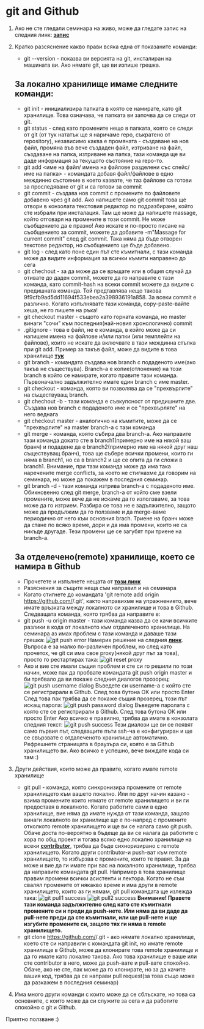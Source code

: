 # git and Github

1. Ако не сте гледали семинара на живо, може да гледате запис на следния линк: [**запис**](https://drive.google.com/drive/folders/0B2mK2PokkjqTfmk2ZjhhVDBwNWVhVEd6bnU4SFlES2loQ0hhcHVRSGVsZDA2Q0ZjNkY0dXM)

2. Кратко разсяснение какво прави всяка една от показаните команди:
	* git --version - показва ви версията на git, инсталиран на машината ви. Ако нямате git, ще ви изпише грешка.

	## За локално хранилище имаме следните команди:
	* git init - инициализира папката в която се намирате, като git хранилище. Това означава, че папката ви започва да се следи от git. 
	* git status - след като промените нещо в папката, която се следи от git (от тук нататък ще я наричаме repo, съкратено от repository), независимо каква е промяната - създаване на нов файл, промяна във вече създаден файл, изтриване на файл, създаване на папка, изтриване на папка, тази команда ще ви даде информация за текущото състояние на repo-то.
	* git add <име на файл/ имена на файлове разделени със спейс/име на папка> - командата добавя файл/файлове в едно междинно състояние в което казвате, че таз файлове са готови за проследяване от git и са готови за commit
	* git commit - създава нов commit с промените по файловете добавено чрез git add. Ако напишете само git commit това ще отвори в конзолата текстовия редактор по подразбиране, който сте избрали при инсталация. Там ще може да напишете massage, който отговаря на промените в този commit. Не може съобщението да е празно! Ако искате и по-просто писане на съобщението за commit, можете да добавите -m"Massage for current commit" след git commit. Така няма да бъде отворен текстове редактор, но съобщението ще бъде добавено.
	* git log - след като поне един път сте къмитнали, с тази команда може да видите информация за всички къмити направено до сега
	* git chechout <commit-hash> - за да може да се връщате или в общия случай да отивате до даден commit, можете да го направите с тази команда, като commit-hash на всеки commit можете да видите с предишната команда. Той предтавлява нещо такова 9f9cfb9ad5dd11694f533ebea2a398936191a858. За всеки commit е различно. Когато изпълнявате тази команда, copy-paste-вайте хеша, не го пишете на ръка!
	* git checkout master - същото като горната команда, но master винаги "сочи" към последния(най-новия хронологично) commit
	* .gitignore - това е файл, не е команда, в който може да си напишем имена на файлове и/или папки (или темплейти на файлове), които не искате да включвате в тази междинна стъпка при git add. Пример за такъв файл, може да видите в това хранилище [**тук**](https://github.com/triffon/oop-2019-20/blob/master/.gitignore)
	* git branch <new-branch-name> - командата създава нов branch с подаденото име(ако такъв не съществува). Branch-a е копие(отлонение) на този branch в който се намирате, когато правите тази команда. Първоначално задължително имате един branch с име master.
	* git checkout <branch-name> - команда, която ви позволява да се "прехвърлите" на съществуващ branch. 
	* git chechout -b <new-branch-name> - тази команда е съвкупсност от предишните две. Създава нов branch с подаденото име и се "прехвърляте" на него веднага
	* git checkout master - аналогично на къмитите, може да се "прехвърлите" на master branch-a с тази команда
	* git merge <branch-name> - команда, която събира два branch-a. Ако направите тази команда докато сте в branch1(примерно име на някой ваш бранч) и подадене <branch-name> да е branch2(примерно име на някой друг наш съществуващ бранч), това ще събере всички промени, които ги няма в branch1, но са в branch2 и ще се опита да ги сложи в branch1. Внимание, при тази команда може да има така наречените merge conflicts, за което не стигнахме да говорим на семинара, но може да покажем в последния семинар.
	* git branch -d <branch-name> - тази команда изтрива branch-а с подаденото име. Обикновенно след git merge, branch-a от който сме взели промените, може вече да не искаме да го използваме, за това може да го изтрием. Разбира се това не е задължително, защото може да продължим да го ползваме и да merge-ваме периодично от него към основния brach. Триене на бранч може да стане по всяко време, дори и да има промени, които не са никъде другаде. Тези промени ще се загубят при триене на branch-a.

	## За отделечено(remote) хранилище, което се намира в Github
	* Прочетете и изпълнете нещата от [**този линк**](https://www.notion.so/Introduction-to-GitHub-202af6f64bbd4299b15f238dcd09d2a7)
	* Разяснения за същите неща съм направил и на семинара
	* Когато стигнете до командата 'git remote add origin https://github.com/<your-username>/<your-repo-name>.git', както направихме на упражнението, вече имате връзката между локалното си хранилище и това в Github. Следващата команда, която трябва да направите е:
	* git push -u origin master - тази команда казва да се качи всичките разлики в кода от локалното към отдалеченото хранилище.
	На семинара аз имах проблем с тази команда и даваше тази грешка:
	![git push error](pictures/push-error.PNG)
	Намерих решение на следния [**линк**](https://stackoverflow.com/questions/50996912/could-not-resolve-proxy-git-clone/51016837). Въпроса е за малко по-различен проблем, но след като прочетох, че git си има свое proxy(някой друг път за това), просто го рестартирах така:
	![git reset proxy](pictures/config_proxy.PNG)
	* Ако и вие сте имали същия проблем и сте си го решили по този начин, може пак да пробвате командата git push origin master и би трябвало да ви покаже следния диалогов прозорец:
	![git push username dialog](pictures/git_push_origin_master.PNG)
	Въведете си username-a с който сте се регистрирали в Github. След това бутона ОК или просто Enter
	След това пак трябва да се покаже същия прозерец, този път искащ парола:
	![git push password dialog](pictures/git_push_origin_master1.PNG)
	Въведете паролата с която сте се регистрирали в Github. След това бутона ОК или просто Enter
	Ако всичко е правилно, трябва да имате в конзолата следния текст:
	![git push success](pictures/git_push_origin_master2.PNG)
	Тези диалози ще ви се появят само първия път, следващите пъти ssh-ча е конфигуриран и ще се свързвате с отдалеченото хранилище автоматично.
	Рефрешнете страницата в браузъра си, която е за Github хранилището ви. Ако всичко е успешно, вече виждате кода си там :)

3. Други действия, които може да правите, когато имате remote хранилище
	* git pull - команда, която синхронизира промените от remote хранилището към вашето локално. Или по друг начин казано - взима промените които нямате от remote хранилището и ви ги предоставя в локалното. Когато работите сами в едно хранилище, вие няма да имате нужда от тази команда, защото винаги локалното ви хранилище ще е по-напред с промените отколкото remote хранилището и ще ви се налага само git push. Обаче доста по-вероятно в бъдеще да ви се налага да работите с хора по общ проект и тогава всяко едно локално хранилище на всеки [**contributor**](https://github.blog/2013-01-07-introducing-contributions/), трябва да бъде сихноризирано с remote хранилището. Когато други contributor-и push-ват към remote хранилището, то избързва с промените, които те правят. За да може и вие да ги имате при вас на локалното хранилище, трябва да направите командата git pull. Например в това хранилище правим промени всички асистенти и лектора. Когато не съм свалял промените от някакво време и има други в remote хранилището, които аз ги нямам, git pull командата ще излежда така:
	![git pull1 success](pictures/git_pull1.PNG)
	![git pull2 success](pictures/git_pull2.PNG)
	**Внимание! Правете тази команда задължително след като сте къмитнали промените си и преди да push-нете. Или няма да ви даде да pull-нете преди да сте къмитнали, или ще pull-нете и ще изгубите промените си, защото тях ги няма в remote хранилището.**
	* git clone https://github.com/<your-username>/<your-repo-name>.git - ако нямате локално хранилище, което сте си направили с командата git init, но имате remote хранилище в Github, може да клонирате това remote хранилище и да го имате като локално такова. Ако това хранилище е ваше или сте contributor в него, може да push-вате и pull-вате спокойно. Обаче, ако не сте, пак може да го клонирате, но за да качите вашия код, трябва да се направи pull request(за това също може да разкажем в последния семинар)

4. Има много други команди с които може да се сблъскате, но това са основните, с които може да си служите за сега и да работите спокойно с git и Github.

Приятно ползване :)